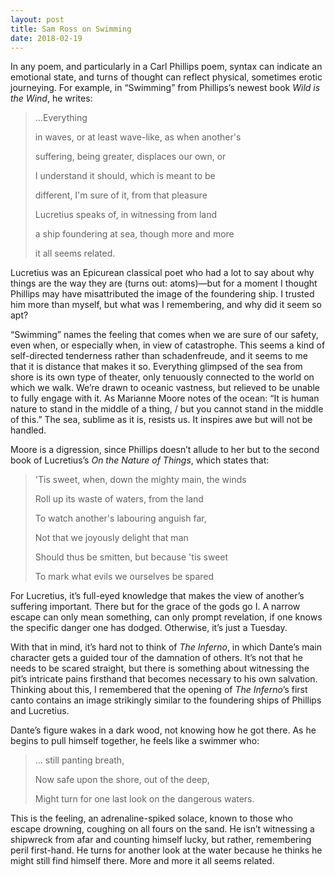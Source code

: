 ```yaml
---
layout: post
title: Sam Ross on Swimming
date: 2018-02-19
---
```

In any poem, and particularly in a Carl Phillips poem, syntax can indicate an emotional state, and turns of thought can reflect physical, sometimes erotic journeying. For example, in “Swimming” from Phillips’s newest book _Wild is the Wind_, he writes:
 
>…Everything
>
>in waves, or at least wave-like, as when another's 
>
>suffering, being greater, displaces our own, or
>
>I understand it should, which is meant to be 
>
>different, I'm sure of it, from that pleasure
>
>Lucretius speaks of, in witnessing from land
>
>a ship foundering at sea, though more and more
>
>it all seems related. 
 
Lucretius was an Epicurean classical poet who had a lot to say about why things are the way they are (turns out: atoms)—but for a moment I thought Phillips may have misattributed the image of the foundering ship. I trusted him more than myself, but what was I remembering, and why did it seem so apt?

“Swimming” names the feeling that comes when we are sure of our safety, even when, or especially when, in view of catastrophe. This seems a kind of self-directed tenderness rather than schadenfreude, and it seems to me that it is distance that makes it so. Everything glimpsed of the sea from shore is its own type of theater, only tenuously connected to the world on which we walk. We’re drawn to oceanic vastness, but relieved to be unable to fully engage with it. As Marianne Moore notes of the ocean: “It is human nature to stand in the middle of a thing, / but you cannot stand in the middle of this.” The sea, sublime as it is, resists us. It inspires awe but will not be handled.

Moore is a digression, since Phillips doesn’t allude to her but to the second book of Lucretius’s _On the Nature of Things_, which states that:
 
>'Tis sweet, when, down the mighty main, the winds
>
>Roll up its waste of waters, from the land
>
>To watch another's labouring anguish far,
>
>Not that we joyously delight that man
>
>Should thus be smitten, but because 'tis sweet
>
>To mark what evils we ourselves be spared
 
For Lucretius, it’s full-eyed knowledge that makes the view of another’s suffering important. There but for the grace of the gods go I. A narrow escape can only mean something, can only prompt revelation, if one knows the specific danger one has dodged. Otherwise, it’s just a Tuesday.	

With that in mind, it’s hard not to think of _The Inferno_, in which Dante’s main character gets a guided tour of the damnation of others. It’s not that he needs to be scared straight, but there is something about witnessing the pit’s intricate pains firsthand that becomes necessary to his own salvation. Thinking about this, I remembered that the opening of _The Inferno_’s first canto contains an image strikingly similar to the foundering ships of Phillips and Lucretius.

Dante’s figure wakes in a dark wood, not knowing how he got there. As he begins to pull himself together, he feels like a swimmer who:
 
>… still panting breath,
>
>Now safe upon the shore, out of the deep,
>
>Might turn for one last look on the dangerous waters.
 
This is the feeling, an adrenaline-spiked solace, known to those who escape drowning, coughing on all fours on the sand. He isn’t witnessing a shipwreck from afar and counting himself lucky, but rather, remembering peril first-hand. He turns for another look at the water because he thinks he might still find himself there. More and more it all seems related.
